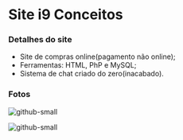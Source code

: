 # Site i9 Conceitos

### Detalhes do site
* Site de compras online(pagamento não online);
* Ferramentas: HTML, PhP e MySQL;
* Sistema de chat criado do zero(inacabado).

### Fotos
![github-small](https://uploaddeimagens.com.br/images/001/773/219/full/Screenshot_1.png?1544497814)

![github-small](https://user-images.githubusercontent.com/20648428/49776562-3e6a6e80-fcdb-11e8-976f-b951daf4e88e.png)

